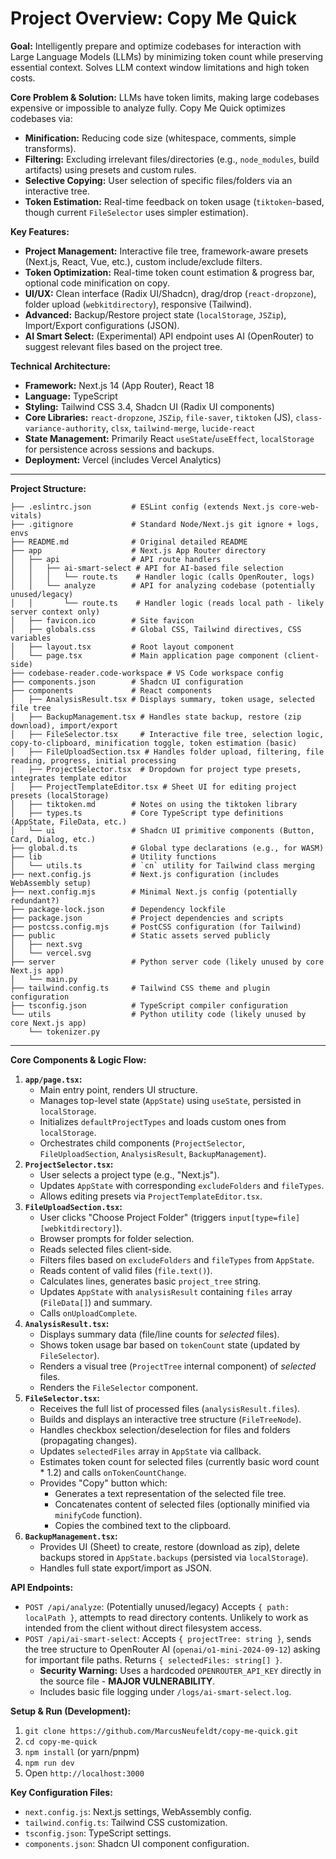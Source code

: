 # Project Overview: Copy Me Quick

**Goal:** Intelligently prepare and optimize codebases for interaction with Large Language Models (LLMs) by minimizing token count while preserving essential context. Solves LLM context window limitations and high token costs.

**Core Problem & Solution:** LLMs have token limits, making large codebases expensive or impossible to analyze fully. Copy Me Quick optimizes codebases via:
*   **Minification:** Reducing code size (whitespace, comments, simple transforms).
*   **Filtering:** Excluding irrelevant files/directories (e.g., `node_modules`, build artifacts) using presets and custom rules.
*   **Selective Copying:** User selection of specific files/folders via an interactive tree.
*   **Token Estimation:** Real-time feedback on token usage (`tiktoken`-based, though current `FileSelector` uses simpler estimation).

**Key Features:**
*   **Project Management:** Interactive file tree, framework-aware presets (Next.js, React, Vue, etc.), custom include/exclude filters.
*   **Token Optimization:** Real-time token count estimation & progress bar, optional code minification on copy.
*   **UI/UX:** Clean interface (Radix UI/Shadcn), drag/drop (`react-dropzone`), folder upload (`webkitdirectory`), responsive (Tailwind).
*   **Advanced:** Backup/Restore project state (`localStorage`, `JSZip`), Import/Export configurations (JSON).
*   **AI Smart Select:** (Experimental) API endpoint uses AI (OpenRouter) to suggest relevant files based on the project tree.

**Technical Architecture:**
*   **Framework:** Next.js 14 (App Router), React 18
*   **Language:** TypeScript
*   **Styling:** Tailwind CSS 3.4, Shadcn UI (Radix UI components)
*   **Core Libraries:** `react-dropzone`, `JSZip`, `file-saver`, `tiktoken` (JS), `class-variance-authority`, `clsx`, `tailwind-merge`, `lucide-react`
*   **State Management:** Primarily React `useState`/`useEffect`, `localStorage` for persistence across sessions and backups.
*   **Deployment:** Vercel (includes Vercel Analytics)

---

**Project Structure:**

```
├── .eslintrc.json         # ESLint config (extends Next.js core-web-vitals)
├── .gitignore             # Standard Node/Next.js git ignore + logs, envs
├── README.md              # Original detailed README
├── app                    # Next.js App Router directory
│   ├── api                # API route handlers
│   │   ├── ai-smart-select # API for AI-based file selection
│   │   │   └── route.ts    # Handler logic (calls OpenRouter, logs)
│   │   └── analyze        # API for analyzing codebase (potentially unused/legacy)
│   │       └── route.ts    # Handler logic (reads local path - likely server context only)
│   ├── favicon.ico        # Site favicon
│   ├── globals.css        # Global CSS, Tailwind directives, CSS variables
│   ├── layout.tsx         # Root layout component
│   └── page.tsx           # Main application page component (client-side)
├── codebase-reader.code-workspace # VS Code workspace config
├── components.json        # Shadcn UI configuration
├── components             # React components
│   ├── AnalysisResult.tsx # Displays summary, token usage, selected file tree
│   ├── BackupManagement.tsx # Handles state backup, restore (zip download), import/export
│   ├── FileSelector.tsx     # Interactive file tree, selection logic, copy-to-clipboard, minification toggle, token estimation (basic)
│   ├── FileUploadSection.tsx # Handles folder upload, filtering, file reading, progress, initial processing
│   ├── ProjectSelector.tsx  # Dropdown for project type presets, integrates template editor
│   ├── ProjectTemplateEditor.tsx # Sheet UI for editing project presets (localStorage)
│   ├── tiktoken.md        # Notes on using the tiktoken library
│   ├── types.ts           # Core TypeScript type definitions (AppState, FileData, etc.)
│   └── ui                 # Shadcn UI primitive components (Button, Card, Dialog, etc.)
├── global.d.ts            # Global type declarations (e.g., for WASM)
├── lib                    # Utility functions
│   └── utils.ts           # `cn` utility for Tailwind class merging
├── next.config.js         # Next.js configuration (includes WebAssembly setup)
├── next.config.mjs        # Minimal Next.js config (potentially redundant?)
├── package-lock.json      # Dependency lockfile
├── package.json           # Project dependencies and scripts
├── postcss.config.mjs     # PostCSS configuration (for Tailwind)
├── public                 # Static assets served publicly
│   ├── next.svg
│   └── vercel.svg
├── server                 # Python server code (likely unused by core Next.js app)
│   └── main.py
├── tailwind.config.ts     # Tailwind CSS theme and plugin configuration
├── tsconfig.json          # TypeScript compiler configuration
└── utils                  # Python utility code (likely unused by core Next.js app)
    └── tokenizer.py
```

---

**Core Components & Logic Flow:**

1.  **`app/page.tsx`:**
    *   Main entry point, renders UI structure.
    *   Manages top-level state (`AppState`) using `useState`, persisted in `localStorage`.
    *   Initializes `defaultProjectTypes` and loads custom ones from `localStorage`.
    *   Orchestrates child components (`ProjectSelector`, `FileUploadSection`, `AnalysisResult`, `BackupManagement`).
2.  **`ProjectSelector.tsx`:**
    *   User selects a project type (e.g., "Next.js").
    *   Updates `AppState` with corresponding `excludeFolders` and `fileTypes`.
    *   Allows editing presets via `ProjectTemplateEditor.tsx`.
3.  **`FileUploadSection.tsx`:**
    *   User clicks "Choose Project Folder" (triggers `input[type=file][webkitdirectory]`).
    *   Browser prompts for folder selection.
    *   Reads selected files client-side.
    *   Filters files based on `excludeFolders` and `fileTypes` from `AppState`.
    *   Reads content of valid files (`file.text()`).
    *   Calculates lines, generates basic `project_tree` string.
    *   Updates `AppState` with `analysisResult` containing `files` array (`FileData[]`) and summary.
    *   Calls `onUploadComplete`.
4.  **`AnalysisResult.tsx`:**
    *   Displays summary data (file/line counts for *selected* files).
    *   Shows token usage bar based on `tokenCount` state (updated by `FileSelector`).
    *   Renders a visual tree (`ProjectTree` internal component) of *selected* files.
    *   Renders the `FileSelector` component.
5.  **`FileSelector.tsx`:**
    *   Receives the full list of processed files (`analysisResult.files`).
    *   Builds and displays an interactive tree structure (`FileTreeNode`).
    *   Handles checkbox selection/deselection for files and folders (propagating changes).
    *   Updates `selectedFiles` array in `AppState` via callback.
    *   Estimates token count for selected files (currently basic word count * 1.2) and calls `onTokenCountChange`.
    *   Provides "Copy" button which:
        *   Generates a text representation of the selected file tree.
        *   Concatenates content of selected files (optionally minified via `minifyCode` function).
        *   Copies the combined text to the clipboard.
6.  **`BackupManagement.tsx`:**
    *   Provides UI (Sheet) to create, restore (download as zip), delete backups stored in `AppState.backups` (persisted via `localStorage`).
    *   Handles full state export/import as JSON.

**API Endpoints:**

*   `POST /api/analyze`: (Potentially unused/legacy) Accepts `{ path: localPath }`, attempts to read directory contents. Unlikely to work as intended from the client without direct filesystem access.
*   `POST /api/ai-smart-select`: Accepts `{ projectTree: string }`, sends the tree structure to OpenRouter AI (`openai/o1-mini-2024-09-12`) asking for important file paths. Returns `{ selectedFiles: string[] }`.
    *   **Security Warning:** Uses a hardcoded `OPENROUTER_API_KEY` directly in the source file - **MAJOR VULNERABILITY**.
    *   Includes basic file logging under `/logs/ai-smart-select.log`.

**Setup & Run (Development):**

1.  `git clone https://github.com/MarcusNeufeldt/copy-me-quick.git`
2.  `cd copy-me-quick`
3.  `npm install` (or yarn/pnpm)
4.  `npm run dev`
5.  Open `http://localhost:3000`

**Key Configuration Files:**

*   `next.config.js`: Next.js settings, WebAssembly config.
*   `tailwind.config.ts`: Tailwind CSS customization.
*   `tsconfig.json`: TypeScript settings.
*   `components.json`: Shadcn UI component configuration.

